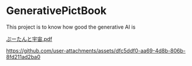 # GenerativePictBook
This project is to know how good the generative AI is

[ぷーたんと宇宙.pdf](https://github.com/user-attachments/files/16614299/default.pdf)


https://github.com/user-attachments/assets/dfc5ddf0-aa69-4d8b-806b-8fd211ad2ba0

